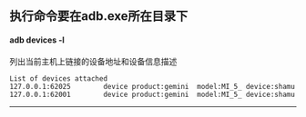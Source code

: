 ## 执行命令要在adb.exe所在目录下

#### adb devices -l    
列出当前主机上链接的设备地址和设备信息描述
```angular2html
List of devices attached
127.0.0.1:62025        device product:gemini  model:MI_5_ device:shamu
127.0.0.1:62001        device product:gemini  model:MI_5_ device:shamu
```
---